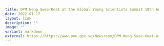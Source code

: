 ```yaml
---
title: DPM Heng Swee Keat at the Global Young Scientists Summit 10th Anniversary Event
date: 2022-01-17
layout: link
description: ""
image: ""
variant: markdown
external: https://https://www.pmo.gov.sg/Newsroom/DPM-Heng-Swee-Keat-at-the-Global-Young-Scientists-Summit-10th-Anniversary-Event
---
```

